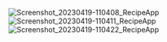 ![Screenshot_20230419-110408_RecipeApp](https://user-images.githubusercontent.com/58764738/232977614-60c153df-4170-4b4c-a508-0ef958a0259f.jpg)
![Screenshot_20230419-110411_RecipeApp](https://user-images.githubusercontent.com/58764738/232977620-116b68d9-8280-4dcc-bfca-97e1ecdaab06.jpg)
![Screenshot_20230419-110422_RecipeApp](https://user-images.githubusercontent.com/58764738/232977630-8e4d4450-b42e-450d-bb6c-1e623d1d941e.jpg)
